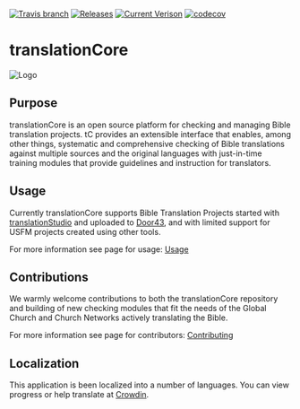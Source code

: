 [![Travis branch](https://img.shields.io/travis/unfoldingWord-dev/translationCore/develop.svg)](https://travis-ci.org/unfoldingWord-dev/translationCore/)
[![Releases](https://img.shields.io/github/downloads/unfoldingword-dev/translationCore/total.svg)](https://github.com/unfoldingWord-dev/translationCore/releases)
[![Current Verison](https://img.shields.io/github/tag/unfoldingword-dev/translationCore.svg)](https://github.com/unfoldingWord-dev/translationCore/tags)
[![codecov](https://codecov.io/gh/unfoldingWord-dev/translationCore/branch/develop/graph/badge.svg)](https://codecov.io/gh/unfoldingWord-dev/translationCore)

# translationCore

![Logo](https://unfoldingword.org/assets/img/icon-tc.png "translationCore")

Purpose
---
translationCore is an open source platform for checking and managing Bible translation projects. tC provides an extensible interface that enables, among other things, systematic and comprehensive checking of Bible translations against multiple sources and the original languages with just-in-time training modules that provide guidelines and instruction for translators.

Usage
---
Currently translationCore supports Bible Translation Projects started with [translationStudio](https://unfoldingword.org/ts/) and uploaded to [Door43](https://git.door43.org/), and with limited support for USFM projects created using other tools.

For more information see page for usage: [Usage](https://github.com/unfoldingWord-dev/translationCore/wiki/Usage)

Contributions
---
We warmly welcome contributions to both the translationCore repository and building of new checking modules that fit the needs of the Global Church and Church Networks actively translating the Bible.  

For more information see page for contributors: [Contributing](https://github.com/unfoldingWord-dev/translationCore/wiki/Contributing)

Localization
---
This application is been localized into a number of languages.
You can view progress or help translate at [Crowdin](https://crowdin.com/project/translationcore).

